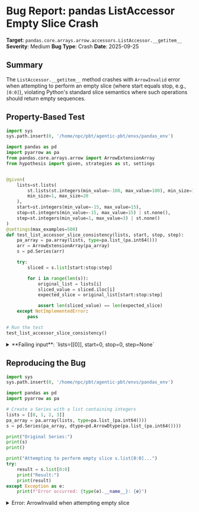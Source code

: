 # Bug Report: pandas ListAccessor Empty Slice Crash

**Target**: `pandas.core.arrays.arrow.accessors.ListAccessor.__getitem__`
**Severity**: Medium
**Bug Type**: Crash
**Date**: 2025-09-25

## Summary

The `ListAccessor.__getitem__` method crashes with `ArrowInvalid` error when attempting to perform an empty slice (where start equals stop, e.g., `[0:0]`), violating Python's standard slice semantics where such operations should return empty sequences.

## Property-Based Test

```python
import sys
sys.path.insert(0, '/home/npc/pbt/agentic-pbt/envs/pandas_env')

import pandas as pd
import pyarrow as pa
from pandas.core.arrays.arrow import ArrowExtensionArray
from hypothesis import given, strategies as st, settings


@given(
    lists=st.lists(
        st.lists(st.integers(min_value=-100, max_value=100), min_size=1, max_size=10),
        min_size=1, max_size=20
    ),
    start=st.integers(min_value=-15, max_value=15),
    stop=st.integers(min_value=-15, max_value=15) | st.none(),
    step=st.integers(min_value=1, max_value=3) | st.none()
)
@settings(max_examples=500)
def test_list_accessor_slice_consistency(lists, start, stop, step):
    pa_array = pa.array(lists, type=pa.list_(pa.int64()))
    arr = ArrowExtensionArray(pa_array)
    s = pd.Series(arr)

    try:
        sliced = s.list[start:stop:step]

        for i in range(len(s)):
            original_list = lists[i]
            sliced_value = sliced.iloc[i]
            expected_slice = original_list[start:stop:step]

            assert len(sliced_value) == len(expected_slice)
    except NotImplementedError:
        pass

# Run the test
test_list_accessor_slice_consistency()
```

<details>

<summary>
**Failing input**: `lists=[[0]], start=0, stop=0, step=None`
</summary>
```
Traceback (most recent call last):
  File "/home/npc/pbt/agentic-pbt/worker_/33/hypo.py", line 38, in <module>
    test_list_accessor_slice_consistency()
    ~~~~~~~~~~~~~~~~~~~~~~~~~~~~~~~~~~~~^^
  File "/home/npc/pbt/agentic-pbt/worker_/33/hypo.py", line 11, in test_list_accessor_slice_consistency
    lists=st.lists(
               ^^^
  File "/home/npc/miniconda/lib/python3.13/site-packages/hypothesis/core.py", line 2124, in wrapped_test
    raise the_error_hypothesis_found
  File "/home/npc/pbt/agentic-pbt/worker_/33/hypo.py", line 26, in test_list_accessor_slice_consistency
    sliced = s.list[start:stop:step]
             ~~~~~~^^^^^^^^^^^^^^^^^
  File "/home/npc/miniconda/lib/python3.13/site-packages/pandas/core/arrays/arrow/accessors.py", line 173, in __getitem__
    sliced = pc.list_slice(self._pa_array, start, stop, step)
  File "/home/npc/.local/lib/python3.13/site-packages/pyarrow/compute.py", line 269, in wrapper
    return func.call(args, options, memory_pool)
           ~~~~~~~~~^^^^^^^^^^^^^^^^^^^^^^^^^^^^
  File "pyarrow/_compute.pyx", line 407, in pyarrow._compute.Function.call
  File "pyarrow/error.pxi", line 155, in pyarrow.lib.pyarrow_internal_check_status
  File "pyarrow/error.pxi", line 92, in pyarrow.lib.check_status
pyarrow.lib.ArrowInvalid: `start`(0) should be greater than 0 and smaller than `stop`(0)
Falsifying example: test_list_accessor_slice_consistency(
    # The test sometimes passed when commented parts were varied together.
    lists=[[0]],  # or any other generated value
    start=0,  # or any other generated value
    stop=0,
    step=None,  # or any other generated value
)
Explanation:
    These lines were always and only run by failing examples:
        /home/npc/pbt/agentic-pbt/worker_/33/hypo.py:34
```
</details>

## Reproducing the Bug

```python
import sys
sys.path.insert(0, '/home/npc/pbt/agentic-pbt/envs/pandas_env')

import pandas as pd
import pyarrow as pa

# Create a Series with a list containing integers
lists = [[0, 1, 2, 3]]
pa_array = pa.array(lists, type=pa.list_(pa.int64()))
s = pd.Series(pa_array, dtype=pd.ArrowDtype(pa.list_(pa.int64())))

print("Original Series:")
print(s)
print()

print("Attempting to perform empty slice s.list[0:0]...")
try:
    result = s.list[0:0]
    print("Result:")
    print(result)
except Exception as e:
    print(f"Error occurred: {type(e).__name__}: {e}")
```

<details>

<summary>
Error: ArrowInvalid when attempting empty slice
</summary>
```
Original Series:
0    [0 1 2 3]
dtype: list<item: int64>[pyarrow]

Attempting to perform empty slice s.list[0:0]...
Error occurred: ArrowInvalid: `start`(0) should be greater than 0 and smaller than `stop`(0)
```
</details>

## Why This Is A Bug

This behavior violates Python's standard slice semantics and creates an inconsistency in pandas' API:

1. **Python slice semantics violation**: In standard Python, `lst[n:n]` is a valid operation that returns an empty list. For example, `[1,2,3][1:1]` returns `[]`. The ListAccessor should follow these same semantics to maintain consistency with Python's behavior.

2. **Inconsistency within pandas**: Regular pandas Series slicing correctly handles empty slices - `pd.Series([1,2,3])[1:1]` returns an empty Series. However, `s.list[1:1]` crashes with an ArrowInvalid error when `s` is a Series with ArrowDtype list.

3. **Undocumented limitation**: The `ListAccessor.__getitem__` docstring (lines 118-147 in `/home/npc/miniconda/lib/python3.13/site-packages/pandas/core/arrays/arrow/accessors.py`) states it can "Index or slice lists in the Series" but does not document any restriction on slice values where start equals stop.

4. **Common edge case**: Empty slices naturally occur in data processing when indices are computed dynamically. For instance, when processing variable-length data or implementing sliding windows, it's common to encounter situations where start and stop indices are equal.

5. **PyArrow limitation not handled**: The error originates from PyArrow's `pc.list_slice` function which doesn't support empty slices. However, pandas, as a higher-level interface, should handle this edge case gracefully before delegating to PyArrow.

## Relevant Context

The crash occurs at line 173 in `pandas/core/arrays/arrow/accessors.py`:
```python
sliced = pc.list_slice(self._pa_array, start, stop, step)
```

PyArrow's `list_slice` function validates that `start` must be less than `stop`, which fails for empty slices. This is a known limitation of PyArrow's implementation, but pandas can and should handle this case before calling the underlying PyArrow function.

For reference, Python's built-in list slicing documentation states that for slice notation `s[i:j]`, "The slice of s from i to j is defined as the sequence of items with index k such that i <= k < j. If i or j is greater than len(s), use len(s). If i is omitted or None, use 0. If j is omitted or None, use len(s). If i is greater than or equal to j, the slice is empty."

## Proposed Fix

```diff
--- a/pandas/core/arrays/arrow/accessors.py
+++ b/pandas/core/arrays/arrow/accessors.py
@@ -170,6 +170,14 @@ class ListAccessor(ArrowAccessor):
                 start = 0
             if step is None:
                 step = 1
+
+            # Handle empty slice case where start equals stop
+            # PyArrow's list_slice doesn't support this, but Python semantics require it
+            if stop is not None and start == stop:
+                # Return a Series of empty lists with the same type as the original
+                empty_lists = pa.array([[]] * len(self._pa_array),
+                                      type=self._pa_array.type)
+                return Series(empty_lists, dtype=ArrowDtype(empty_lists.type))
+
             sliced = pc.list_slice(self._pa_array, start, stop, step)
             return Series(sliced, dtype=ArrowDtype(sliced.type))
         else:
```